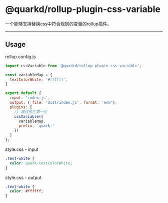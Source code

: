 # @quarkd/rollup-plugin-css-variable
一个能够支持替换css中符合规则的变量的rollup插件。

---

## Usage

rollup.config.js
```js
import cssVariable from '@quarkd/rollup-plugin-css-variable';

const variableMap = {
  textColorWhite: '#ffffff',
}

export default {
  input: 'index.js',
  output: { file: 'dist/index.js', format: 'esm'},
  plugins: [
    // 建议放在第一位
    cssVariable({
      variableMap,
      prefix: 'quark-'
    })
  ]
};
```

style.css - input
```css
.text-white {
  color: quark-textColorWhite;
}
```

style.css - output
```css
.text-white {
  color: #ffffff;
}
```
